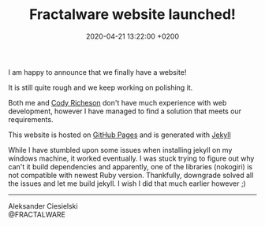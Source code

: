 ﻿---
layout: post
title:  "Fractalware website launched!"
date:   2020-04-21 13:22:00 +0200
categories: fractalware aleksanderciesielski technical
---

I am happy to announce that we finally have a website!

It is still quite rough and we keep working on polishing it.

Both me and [Cody Richeson](/codyricheson/) don't have much experience with web development, however I have managed to find a solution that meets our requirements.  

This website is hosted on [GitHub Pages](https://pages.github.com/) and is generated with [Jekyll](https://jekyllrb.com/)

While I have stumbled upon some issues when installing jekyll on my windows machine, it worked eventually. I was stuck trying to figure out why can't it build dependencies and apparently, one of the libraries (nokogiri) is not compatible with newest Ruby version. Thankfully, downgrade solved all the issues and let me build jekyll. I wish I did that much earlier however ;)

---
Aleksander Ciesielski  
@FRACTALWARE  